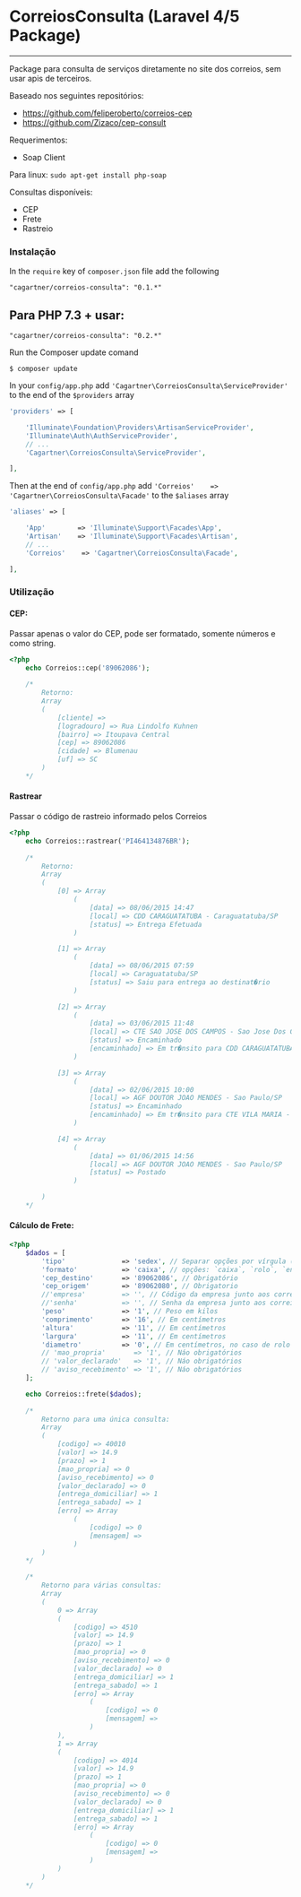 # CorreiosConsulta (Laravel 4/5 Package)

----------------------
Package para consulta de serviços diretamente no site dos correios, sem usar apis de terceiros.

Baseado nos seguintes repositórios:
- https://github.com/feliperoberto/correios-cep
- https://github.com/Zizaco/cep-consult

Requerimentos:
- Soap Client

Para linux: `sudo apt-get install php-soap`

Consultas disponíveis:
- CEP
- Frete
- Rastreio

### Instalação

In the `require` key of `composer.json` file add the following

    "cagartner/correios-consulta": "0.1.*"
    
## Para PHP 7.3 + usar:
    "cagartner/correios-consulta": "0.2.*"

Run the Composer update comand

    $ composer update

In your `config/app.php` add `'Cagartner\CorreiosConsulta\ServiceProvider'` to the end of the `$providers` array

```php
'providers' => [

    'Illuminate\Foundation\Providers\ArtisanServiceProvider',
    'Illuminate\Auth\AuthServiceProvider',
    // ...
    'Cagartner\CorreiosConsulta\ServiceProvider',

],
```

Then at the end of `config/app.php` add `'Correios'    => 'Cagartner\CorreiosConsulta\Facade'` to the `$aliases` array

```php
'aliases' => [

    'App'        => 'Illuminate\Support\Facades\App',
    'Artisan'    => 'Illuminate\Support\Facades\Artisan',
    // ...
    'Correios'    => 'Cagartner\CorreiosConsulta\Facade',

],
```

### Utilização

#### CEP:

Passar apenas o valor do CEP, pode ser formatado, somente números e como string.

```php
<?php
    echo Correios::cep('89062086');
    
    /*
        Retorno:
        Array
        (
            [cliente] => 
            [logradouro] => Rua Lindolfo Kuhnen
            [bairro] => Itoupava Central
            [cep] => 89062086
            [cidade] => Blumenau
            [uf] => SC
        )
    */

```

#### Rastrear

Passar o código de rastreio informado pelos Correios

```php
<?php
    echo Correios::rastrear('PI464134876BR');
    
    /*
        Retorno:
        Array
        (
            [0] => Array
                (
                    [data] => 08/06/2015 14:47
                    [local] => CDD CARAGUATATUBA - Caraguatatuba/SP
                    [status] => Entrega Efetuada
                )

            [1] => Array
                (
                    [data] => 08/06/2015 07:59
                    [local] => Caraguatatuba/SP
                    [status] => Saiu para entrega ao destinat�rio
                )

            [2] => Array
                (
                    [data] => 03/06/2015 11:48
                    [local] => CTE SAO JOSE DOS CAMPOS - Sao Jose Dos Campos/SP
                    [status] => Encaminhado
                    [encaminhado] => Em tr�nsito para CDD CARAGUATATUBA - Caraguatatuba/SP
                )

            [3] => Array
                (
                    [data] => 02/06/2015 10:00
                    [local] => AGF DOUTOR JOAO MENDES - Sao Paulo/SP
                    [status] => Encaminhado
                    [encaminhado] => Em tr�nsito para CTE VILA MARIA - Sao Paulo/SP
                )

            [4] => Array
                (
                    [data] => 01/06/2015 14:56
                    [local] => AGF DOUTOR JOAO MENDES - Sao Paulo/SP
                    [status] => Postado
                )

        )
    */

```

#### Cálculo de Frete:

```php
<?php
    $dados = [
        'tipo'              => 'sedex', // Separar opções por vírgula (,) caso queira consultar mais de um (1) serviço. > Opções: `sedex`, `sedex_a_cobrar`, `sedex_10`, `sedex_hoje`, `pac`, 'pac_contrato', 'sedex_contrato' , 'esedex'
        'formato'           => 'caixa', // opções: `caixa`, `rolo`, `envelope`
        'cep_destino'       => '89062086', // Obrigatório
        'cep_origem'        => '89062080', // Obrigatorio
        //'empresa'         => '', // Código da empresa junto aos correios, não obrigatório.
        //'senha'           => '', // Senha da empresa junto aos correios, não obrigatório.
        'peso'              => '1', // Peso em kilos
        'comprimento'       => '16', // Em centímetros
        'altura'            => '11', // Em centímetros
        'largura'           => '11', // Em centímetros
        'diametro'          => '0', // Em centímetros, no caso de rolo
        // 'mao_propria'       => '1', // Náo obrigatórios
        // 'valor_declarado'   => '1', // Náo obrigatórios
        // 'aviso_recebimento' => '1', // Náo obrigatórios
    ];

    echo Correios::frete($dados);
    
    /*
        Retorno para uma única consulta:
        Array
        (
            [codigo] => 40010
            [valor] => 14.9
            [prazo] => 1
            [mao_propria] => 0
            [aviso_recebimento] => 0
            [valor_declarado] => 0
            [entrega_domiciliar] => 1
            [entrega_sabado] => 1
            [erro] => Array
                (
                    [codigo] => 0
                    [mensagem] => 
                )
        )
    */

    /*
        Retorno para várias consultas:
        Array
        (
            0 => Array
            (
                [codigo] => 4510
                [valor] => 14.9
                [prazo] => 1
                [mao_propria] => 0
                [aviso_recebimento] => 0
                [valor_declarado] => 0
                [entrega_domiciliar] => 1
                [entrega_sabado] => 1
                [erro] => Array
                    (
                        [codigo] => 0
                        [mensagem] => 
                    )
            ),
            1 => Array
            (
                [codigo] => 4014
                [valor] => 14.9
                [prazo] => 1
                [mao_propria] => 0
                [aviso_recebimento] => 0
                [valor_declarado] => 0
                [entrega_domiciliar] => 1
                [entrega_sabado] => 1
                [erro] => Array
                    (
                        [codigo] => 0
                        [mensagem] => 
                    )
            )
        )
    */

```
